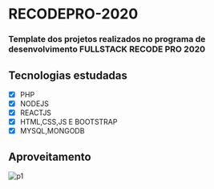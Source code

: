 # RECODEPRO-2020

### Template dos projetos realizados no programa de desenvolvimento FULLSTACK RECODE PRO 2020 


## Tecnologias estudadas 

- [x] PHP
- [x] NODEJS 
- [x] REACTJS
- [x] HTML,CSS,JS E BOOTSTRAP
- [x] MYSQL,MONGODB 

## Aproveitamento 

![p1](https://user-images.githubusercontent.com/61328786/121750637-26117f80-cae3-11eb-8c60-2ca28061eeeb.png)





